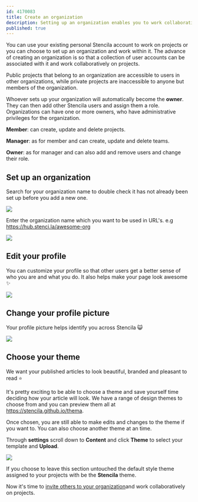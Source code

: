 ```yaml
---
id: 4170083
title: Create an organization
description: Setting up an organization enables you to work collaboratively with your colleagues
published: true
---
```


You can use your existing personal Stencila account to work on projects or you can choose to set up an organization and work within it. The advance of creating an organization is so that a collection of user accounts can be associated with it and work collaboratively on projects.

Public projects that belong to an organization are accessible to users in other organizations, while private projects are inaccessible to anyone but members of the organization.

Whoever sets up your organization will automatically become the **owner**. They can then add other Stencila users and assign them a role. Organizations can have one or more owners, who have administrative privileges for the organization.

**Member**: can create, update and delete projects.

**Manager**: as for member and can create, update and delete teams.

**Owner**: as for manager and can also add and remove users and change their role.

## Set up an organization

Search for your organization name to double check it has not already been set up before you add a new one.

![](http://stencila.github.io/hub/manager/snaps/org-search.png)

Enter the organization name which you want to be used in URL's. e.g https://hub.stenci.la/awesome-org

![](http://stencila.github.io/hub/manager/snaps/org-new-name-field.png)

## Edit your profile

You can customize your profile so that other users get a better sense of who you are and what you do. It also helps make your page look awesome ✨

![](http://stencila.github.io/hub/manager/snaps/org-new-profile-fields.png)

## Change your profile picture

Your profile picture helps identify you across Stencila 😺

![](http://stencila.github.io/hub/manager/snaps/org-settings-image-form.png)

## Choose your theme

We want your published articles to look beautiful, branded and pleasant to read ⭐

It's pretty exciting to be able to choose a theme and save yourself time deciding how your article will look. We have a range of design themes to choose from and you can preview them all at https://stencila.github.io/thema.

Once chosen, you are still able to make edits and changes to the theme if you want to. You can also choose another theme at an time.

Through **settings** scroll down to **Content** and click **Theme** to select your template and **Upload**.

![](http://stencila.github.io/hub/manager/snaps/org-settings-theme-field.png)

If you choose to leave this section untouched the default style theme assigned to your projects with be the **Stencila** theme.

Now it's time to [invite others to your organization](./manage-organization-users.md)and work collaboratively on projects.
